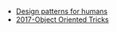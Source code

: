 - [Design patterns for humans](https://github.com/kamranahmedse/design-patterns-for-humans/blob/master/README.md)
- [2017-Object Oriented Tricks](https://hackernoon.com/oo-tricks-the-art-of-command-query-separation-9343e50a3de0)